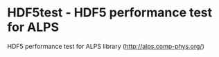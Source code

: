 # HDF5test - HDF5 performance test for ALPS

HDF5 performance test for ALPS library (http://alps.comp-phys.org/)


